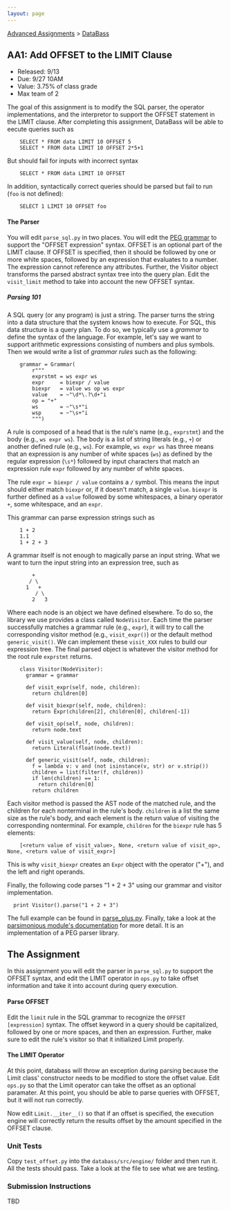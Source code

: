 ```yaml
---
layout: page
---
```



[Advanced Assignments](./) > [DataBass](./databass)

## AA1: Add OFFSET to the LIMIT Clause


* Released: 9/13
* Due: 9/27 10AM
* Value: 3.75% of class grade
* Max team of 2


The goal of this assignment is to modify the SQL parser, the operator implementations, and the interpretor to support the OFFSET statement in the LIMIT clause.    After completing this assignment, DataBass will be able to eecute queries such as 

        SELECT * FROM data LIMIT 10 OFFSET 5
        SELECT * FROM data LIMIT 10 OFFSET 2*5+1

But should fail for inputs with incorrect syntax

        SELECT * FROM data LIMIT 10 OFFSET

In addition, syntactically correct queries should be parsed but fail to run (`foo` is not defined):

        SELECT 1 LIMIT 10 OFFSET foo


#### The Parser

You will edit `parse_sql.py` in two places.  You will edit the [PEG grammar](https://pegjs.org/) to support the "OFFSET expression" syntax.   OFFSET is an optional part of the LIMIT clause.  If OFFSET is specified, then it should be followed by one or more white spaces, followed by an expression that evaluates to a number.  The expression cannot reference any attributes.
Further, the Visitor object transforms the parsed abstract syntax tree into the query plan.  Edit the `visit_limit` method to take into account the new OFFSET syntax.  


##### Parsing 101

A SQL query (or any program) is just a string.  The parser turns the string into a data structure that the system knows how to execute.  For SQL, this data structure is a query plan.  To do so, we typically use a _grammar_ to define the syntax of the language.  For example, let's say we want to support arithmetic expressions consisting of numbers and plus symbols.  Then we would write a list of _grammar rules_ such as the following:

        grammar = Grammar(
            r"""
            exprstmt = ws expr ws
            expr     = biexpr / value
            biexpr   = value ws op ws expr
            value    = ~"\d*\.?\d+"i
            op = "+" 
            ws       = ~"\s*"i
            wsp      = ~"\s+"i
            """)


A rule is composed of a head that is the rule's name (e.g., `exprstmt`) and the body (e.g., `ws expr ws`).  The body is a list of string literals (e.g., `+`) or another defined rule (e.g., `ws`).    For example, `ws expr ws` has three means that an expression is any number of white spaces (`ws`) as defined by the regular expression (`\s*`) followed by input characters that match an expression rule `expr` followed by any number of white spaces.  

The rule `expr = biexpr / value` contains a `/` symbol.  This means the input should either match `biexpr` or, if it doesn't match, a single `value`.  `biexpr` is further defined as a `value` followed by some whitespaces, a binary operator `+`, some whitespace, and an `expr`.

This grammar can parse expression strings such as

        1 + 2
        1.1
        1 + 2 + 3


A grammar itself is not enough to magically parse an input string.  What we want to turn the input string into an expression tree, such as

            +
           / \
          1   +
             / \
            2   3

Where each node is an object we have defined elsewhere.  To do so, the library we use provides a class called `NodeVisitor`.  Each time the parser successfully matches a grammar rule (e.g., `expr`), it will try to call the corresponding visitor method (e.g., `visit_expr()`) or the default method `generic_visit()`.  We can implement these `visit_XXX` rules to build our expression tree.   The final parsed object is whatever the visitor method for the root rule `exprstmt` returns.  


        class Visitor(NodeVisitor):
          grammar = grammar

          def visit_expr(self, node, children):
            return children[0]

          def visit_biexpr(self, node, children):
            return Expr(children[2], children[0], children[-1])

          def visit_op(self, node, children):
            return node.text

          def visit_value(self, node, children):
            return Literal(float(node.text))

          def generic_visit(self, node, children):
            f = lambda v: v and (not isinstance(v, str) or v.strip())
            children = list(filter(f, children))
            if len(children) == 1: 
              return children[0]
            return children

Each visitor method is passed the AST node of the matched rule, and the children for each nonterminal in the rule's body.  `children` is a list the same size as the rule's body, and each element is the return value of visiting the corresponding nonterminal.  For example, `children` for the `biexpr` rule has 5 elements:

        [<return value of visit_value>, None, <return value of visit_op>, None, <return value of visit_expr>]

This is why `visit_biexpr` creates an `Expr` object with the operator ("+"), and the left and right operands.

Finally, the following code parses "1 + 2 + 3" using our grammar and visitor implementation.

      print Visitor().parse("1 + 2 + 3")

The full example can be found in [parse_plus.py](./parse_plus.py).  Finally, take a look at the [parsimonious module's documentation](https://github.com/erikrose/parsimonious) for more detail.  It is an implementation of a PEG parser library. 

## The Assignment

In this assignment you will edit the parser in `parse_sql.py` to support the OFFSET syntax, and edit the LIMIT operator in `ops.py` to take offset information and take it into account during query execution.

#### Parse OFFSET

Edit the `limit` rule in the SQL grammar to recognize the `OFFSET [expression]` syntax.  The offset keyword in a query should be capitalized, followed by one or more spaces, and then an expression.  Further, make sure to edit the rule's visitor so that it initialized Limit properly.  

#### The LIMIT Operator

At this point, databass will throw an exception during parsing because the Limit class' constructor needs to be modified to store the offset value.  Edit `ops.py` so that the Limit operator can take the offset as an optional paramater.  At this point, you should be able to parse queries with OFFSET, but it will not run correctly.

Now edit `Limit.__iter__()` so that if an offset is specified, the execution engine will correctly return the results offset by the amount specified in the OFFSET clause.


### Unit Tests

Copy `test_offset.py` into the `databass/src/engine/` folder and then run it.  All the tests should pass.  Take a look at the file to see what we are testing.  

### Submission Instructions

TBD
